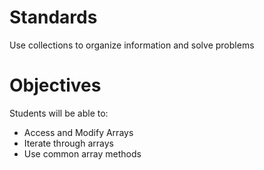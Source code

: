 # Standards
Use collections to organize information and solve problems

# Objectives
Students will be able to:
* Access and Modify Arrays
* Iterate through arrays
* Use common array methods
